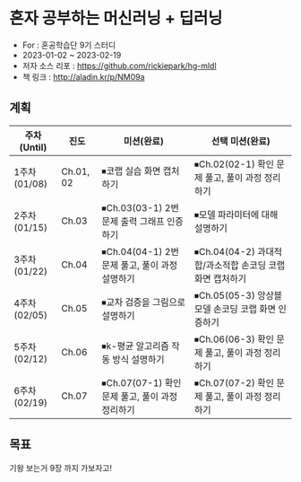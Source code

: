 # 혼자 공부하는 머신러닝 + 딥러닝

* For : 혼공학습단 9기 스터디
* 2023-01-02 ~ 2023-02-19
* 저자 소스 리포 : https://github.com/rickiepark/hg-mldl
* 책 링크 : http://aladin.kr/p/NM09a

## 계획

|주차(Until)|진도|미션(완료)|선택 미션(완료)|
|---|---|---|---|
|1주차(01/08)|Ch.01, 02|⏹코랩 실습 화면 캡처하기|⏹Ch.02(02-1) 확인 문제 풀고, 풀이 과정 정리하기|
|2주차(01/15)|Ch.03|⏹Ch.03(03-1) 2번 문제 출력 그래프 인증하기|⏹모델 파라미터에 대해 설명하기|
|3주차(01/22)|Ch.04|⏹Ch.04(04-1) 2번 문제 풀고, 풀이 과정 설명하기|⏹Ch.04(04-2) 과대적합/과소적합 손코딩 코랩 화면 캡처하기|
|4주차(02/05)|Ch.05|⏹교차 검증을 그림으로 설명하기|⏹Ch.05(05-3) 앙상블 모델 손코딩 코랩 화면 인증하기|
|5주차(02/12)|Ch.06|⏹k-평균 알고리즘 작동 방식 설명하기|⏹Ch.06(06-3) 확인 문제 풀고, 풀이 과정 정리하기|
|6주차(02/19)|Ch.07|⏹Ch.07(07-1) 확인 문제 풀고, 풀이 과정 정리하기|⏹Ch.07(07-2) 확인 문제 풀고, 풀이 과정 정리하기|

## 목표

기왕 보는거 9장 까지 가보자고!
